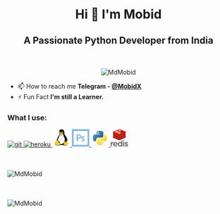 <h1 align="center">Hi 👋 I'm Mobid</h1>

<h2 align="center">A Passionate Python Developer from India</h2>
ㅤ
<p align="center">
  <img
    alt="MdMobid"
    src="https://komarev.com/ghpvc/?username=MdMobid&amp;label=Profile%20views&amp;color=0e75b6&amp;style=plastic"
  />
</p>

- 📫 How to reach me **Telegram - [@MobidX](https://t.me/MobidX)** 
- ⚡ Fun Fact **I'm still a Learner.** 
<h3 align="left"><b>What I use:</b></h3>
<p align="left">
  <a href="https://git-scm.com/" target="_blank">
    <img
      alt="git"
      height="40"
      src="https://www.vectorlogo.zone/logos/git-scm/git-scm-icon.svg"
      width="40"
    />
  </a>
  <a href="https://heroku.com" target="_blank">
    <img
      alt="heroku"
      height="40"
      src="https://www.vectorlogo.zone/logos/heroku/heroku-icon.svg"
      width="40"
    />
  </a>
  <a href="https://www.linux.org/" target="_blank">
    <img
      alt="linux"
      height="40"
      src="https://raw.githubusercontent.com/devicons/devicon/master/icons/linux/linux-original.svg"
      width="40"
    />
  </a>
  <a href="https://www.photoshop.com/en" target="_blank">
    <img
      alt="photoshop"
      height="40"
      src="https://raw.githubusercontent.com/devicons/devicon/master/icons/photoshop/photoshop-line.svg"
      width="40"
    /> </a
  ><a href="https://www.python.org" target="_blank">
    <img
      alt="python"
      height="40"
      src="https://raw.githubusercontent.com/devicons/devicon/master/icons/python/python-original.svg"
      width="40"
    />
  </a>
  <a href="https://redis.io" target="_blank">
    <img
      alt="redis"
      height="40"
      src="https://raw.githubusercontent.com/devicons/devicon/master/icons/redis/redis-original-wordmark.svg"
      width="40"
  /></a>
</p>

  ㅤ
<p>
  <img
    align="center"
    alt="MdMobid"
    src="https://github-readme-stats.vercel.app/api?username=MdMobid&amp;show_icons=true&amp;theme=midnight-purple"
  />
</p>

ㅤ
<p>
  <img
    align="center"
    alt="MdMobid"
    src="https://github-readme-stats.vercel.app/api/top-langs/?username=MdMobid&amp;layout=compact&amp;theme=radical&amp;show_icons=true"
  />
</p>
<p></p>
